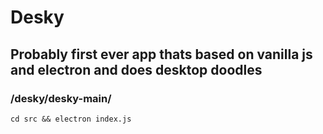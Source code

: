 # Desky

## Probably first ever app thats based on vanilla js and electron and does desktop doodles

### /desky/desky-main/

`cd src && electron index.js`
